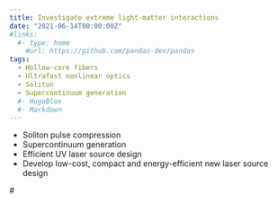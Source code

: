 ```yaml
---
title: Investigate extreme light-matter interactions
date: "2021-06-14T00:00:00Z"
#links:
  #- type: home
    #url: https://github.com/pandas-dev/pandas
tags:
  - Hollow-core fibers
  - Ultrafast nonlinear optics
  - Soliton
  - Supercontinuum generation
  #- HugoBlox
  #- Markdown
---
```


- Soliton pulse compression
- Supercontinuum generation
- Efficient UV laser source design
- Develop low-cost, compact and energy-efficient new laser source design

#<!--more-->
